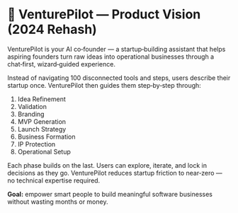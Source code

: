 # 🧠 VenturePilot — Product Vision (2024 Rehash)

VenturePilot is your AI co‑founder — a startup‑building assistant that helps aspiring founders turn raw ideas into operational businesses through a chat‑first, wizard‑guided experience.

Instead of navigating 100 disconnected tools and steps, users describe their startup once. VenturePilot then guides them step‑by‑step through:

1. Idea Refinement  
2. Validation  
3. Branding  
4. MVP Generation  
5. Launch Strategy  
6. Business Formation  
7. IP Protection  
8. Operational Setup  

Each phase builds on the last. Users can explore, iterate, and lock in decisions as they go. VenturePilot reduces startup friction to near‑zero — no technical expertise required.

**Goal:** empower smart people to build meaningful software businesses without wasting months or money.
